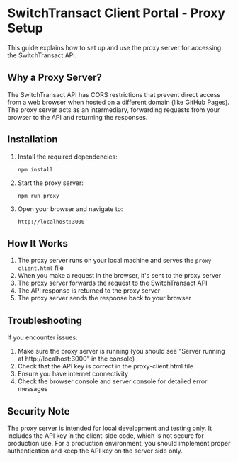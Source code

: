 # SwitchTransact Client Portal - Proxy Setup

This guide explains how to set up and use the proxy server for accessing the SwitchTransact API.

## Why a Proxy Server?

The SwitchTransact API has CORS restrictions that prevent direct access from a web browser when hosted on a different domain (like GitHub Pages). The proxy server acts as an intermediary, forwarding requests from your browser to the API and returning the responses.

## Installation

1. Install the required dependencies:
   ```
   npm install
   ```

2. Start the proxy server:
   ```
   npm run proxy
   ```

3. Open your browser and navigate to:
   ```
   http://localhost:3000
   ```

## How It Works

1. The proxy server runs on your local machine and serves the `proxy-client.html` file
2. When you make a request in the browser, it's sent to the proxy server
3. The proxy server forwards the request to the SwitchTransact API
4. The API response is returned to the proxy server
5. The proxy server sends the response back to your browser

## Troubleshooting

If you encounter issues:

1. Make sure the proxy server is running (you should see "Server running at http://localhost:3000" in the console)
2. Check that the API key is correct in the proxy-client.html file
3. Ensure you have internet connectivity
4. Check the browser console and server console for detailed error messages

## Security Note

The proxy server is intended for local development and testing only. It includes the API key in the client-side code, which is not secure for production use. For a production environment, you should implement proper authentication and keep the API key on the server side only.

